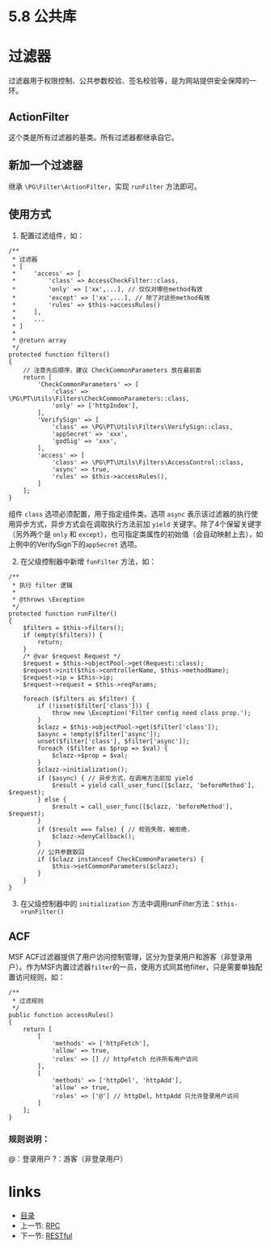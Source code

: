 # 5.8 公共库
# 过滤器
过滤器用于权限控制、公共参数校验、签名校验等，是为网站提供安全保障的一环。

## ActionFilter
这个类是所有过滤器的基类。所有过滤器都继承自它。

## 新加一个过滤器
继承 `\PG\Filter\ActionFilter`，实现 `runFilter` 方法即可。

## 使用方式
  1. 配置过滤组件，如： 
```
/**
 * 过滤器
 * [
 *     'access' => [
 *         'class' => AccessCheckFilter::class,
 *         'only' => ['xx',...], // 仅仅对哪些method有效
 *         'except' => ['xx',...], // 除了对这些method有效
 *         'rules' => $this->accessRules()
 *     ],
 *     ...
 * ]
 *
 * @return array
 */
protected function filters()
{
    // 注意先后顺序，建议 CheckCommonParameters 放在最前面
    return [
        'CheckCommonParameters' => [
            'class' => \PG\PT\Utils\Filters\CheckCommonParameters::class,
            'only' => ['httpIndex'],
        ],
        'VerifySign' => [
            'class' => \PG\PT\Utils\Filters\VerifySign::class,
            'appSecret' => 'xxx',
            'godSig' => 'xxx',
        ],
        'access' => [
            'class' => \PG\PT\Utils\Filters\AccessControl::class,
            'async' => true,
            'rules' => $this->accessRules(),
        ]
    ];
}
```
组件 `class` 选项必须配置，用于指定组件类。选项 `async` 表示该过滤器的执行使用异步方式，异步方式会在调取执行方法前加 `yield` 关键字。除了4个保留关键字（另外两个是 `only` 和 `except`），也可指定类属性的初始值（会自动映射上去），如上例中的VerifySign下的`appSecret` 选项。

  2. 在父级控制器中新增 `funFilter` 方法，如： 
```
/**
 * 执行 filter 逻辑
 *
 * @throws \Exception
 */
protected function runFilter()
{
    $filters = $this->filters();
    if (empty($filters)) {
        return;
    }
    /* @var $request Request */
    $request = $this->objectPool->get(Request::class);
    $request->init($this->controllerName, $this->methodName);
    $request->ip = $this->ip;
    $request->request = $this->reqParams;

    foreach ($filters as $filter) {
        if (!isset($filter['class'])) {
            throw new \Exception('Filter config need class prop.');
        }
        $clazz = $this->objectPool->get($filter['class']);
        $async = !empty($filter['async']);
        unset($filter['class'], $filter['async']);
        foreach ($filter as $prop => $val) {
            $clazz->$prop = $val;
        }
        $clazz->initialization();
        if ($async) { // 异步方式，在调用方法前加 yield
            $result = yield call_user_func([$clazz, 'beforeMethod'], $request);
        } else {
            $result = call_user_func([$clazz, 'beforeMethod'], $request);
        }
        if ($result === false) { // 校验失败，被拒绝.
            $clazz->denyCallback();
        }
        // 公共参数取回
        if ($clazz instanceof CheckCommonParameters) {
            $this->setCommonParameters($clazz);
        }
    }
}
```
  3. 在父级控制器中的 `initialization` 方法中调用runFilter方法：`$this->runFilter()`

## ACF
MSF ACF过滤器提供了用户访问控制管理，区分为登录用户和游客（非登录用户）。作为MSF内置过滤器`filter`的一员，使用方式同其他filter，只是需要单独配置访问规则，如：
```
/**
 * 过滤规则
 */
public function accessRules()
{
    return [
        [
            'methods' => ['httpFetch'],
            'allow' => true,
            'roles' => [] // httpFetch 允许所有用户访问
        ],
        [
            'methods' => ['httpDel', 'httpAdd'],
            'allow' => true,
            'roles' => ['@'] // httpDel、httpAdd 只允许登录用户访问
        ]
    ];
}
```
### 规则说明：
@：登录用户
?：游客（非登录用户）

# links
  * [目录](<preface-目录.md>)
  * 上一节: [RPC](<05.7-RPC.md>)
  * 下一节: [RESTful](<05.9-RESTful.md>)